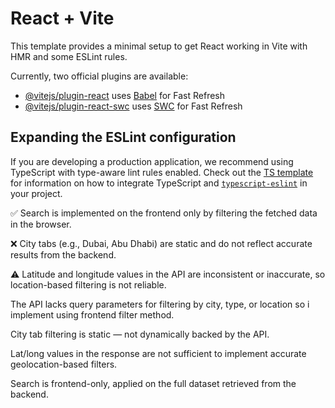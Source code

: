 # React + Vite

This template provides a minimal setup to get React working in Vite with HMR and some ESLint rules.

Currently, two official plugins are available:

- [@vitejs/plugin-react](https://github.com/vitejs/vite-plugin-react/blob/main/packages/plugin-react) uses [Babel](https://babeljs.io/) for Fast Refresh
- [@vitejs/plugin-react-swc](https://github.com/vitejs/vite-plugin-react/blob/main/packages/plugin-react-swc) uses [SWC](https://swc.rs/) for Fast Refresh

## Expanding the ESLint configuration

If you are developing a production application, we recommend using TypeScript with type-aware lint rules enabled. Check out the [TS template](https://github.com/vitejs/vite/tree/main/packages/create-vite/template-react-ts) for information on how to integrate TypeScript and [`typescript-eslint`](https://typescript-eslint.io) in your project.

✅ Search is implemented on the frontend only by filtering the fetched data in the browser.

❌ City tabs (e.g., Dubai, Abu Dhabi) are static and do not reflect accurate results from the backend.

⚠️ Latitude and longitude values in the API are inconsistent or inaccurate, so location-based filtering is not reliable.


The API lacks query parameters for filtering by city, type, or location so i implement using frontend filter method.

City tab filtering is static — not dynamically backed by the API.

Lat/long values in the response are not sufficient to implement accurate geolocation-based filters.

Search is frontend-only, applied on the full dataset retrieved from the backend.
